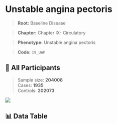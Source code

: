 # Unstable angina pectoris

> **Root:** Baseline Disease  

> **Chapter:** Chapter IX- Circulatory  

> **Phenotype:** Unstable angina pectoris  

> **Code:** `I9_UAP`

## 🧪 All Participants  
> Sample size: **204008**  
> Cases: **1935**  
> Controls: **202073**
<img src="/Sensitive/Figures/ALL/Incidence/I9_UAP.png"/>

## 📊 Data Table
<CsvTableMRF src="/Sensitive/Data/ALL/Incidence/COX_I9_UAP.csv"/>

